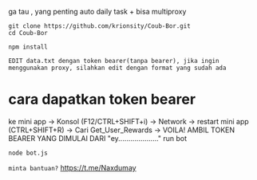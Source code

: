 ga tau , yang penting auto daily task + bisa multiproxy

```
git clone https://github.com/krionsity/Coub-Bor.git
cd Coub-Bor
```

```
npm install
```
``
EDIT data.txt dengan token bearer(tanpa bearer), jika ingin menggunakan proxy, silahkan edit dengan format yang sudah ada
``

# cara dapatkan token bearer
ke mini app -> Konsol (F12/CTRL+SHIFT+i) -> Network -> restart mini app (CTRL+SHIFT+R) -> Cari Get_User_Rewards -> VOILA! AMBIL TOKEN BEARER YANG DIMULAI DARI "ey...................."
run bot
```
node bot.js
```

``
minta bantuan?
``
https://t.me/Naxdumay

